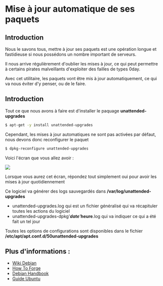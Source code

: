 # Mise à jour automatique de ses paquets

## Introduction

Nous le savons tous, mettre à jour ses paquets est une opération longue
et fastidieuse si nous possédons un nombre important de serveurs.

Il nous arrive régulièrement d'oublier les mises à jour, ce qui peut
permettre à certains pirates malveillants d'exploiter des failles de
types 0day.

Avec cet utilitaire, les paquets vont être mis à jour automatiquement,
ce qui va nous éviter d'y penser, ou de le faire.

## Introduction

Tout ce que nous avons à faire est d'installer le paquage
**unattended-upgrades**

```bash
$ apt-get -y install unattended-upgrades
```

Cependant, les mises à jour automatiques ne sont pas activées par
défaut, nous devons donc reconfigurer le paquet

```bash
$ dpkg-reconfigure unattended-upgrades
```

Voici l'écran que vous allez avoir :

![](/unattended-reconfigure.jpg)

Lorsque vous aurez cet écran, répondez tout simplement oui pour avoir
les mises à jour quotidiennement

Ce logiciel va générer des logs sauvegardés dans
**/var/log/unattended-upgrades**

  * unattended-upgrades.log qui est un fichier généralisé qui va
    récapituler toutes les actions du logiciel
  * unattended-upgrades-dpkg'_**date**'_**heure**.log qui va indiquer ce
    qui a été fait un tel jour

Toutes les options de configurations sont disponibles dans le fichier
**/etc/apt/apt.conf.d/50unattended-upgrades**

## Plus d'informations :

  * [Wiki Debian](https://wiki.debian.org/UnattendedUpgrades)
  * [How To
    Forge](https://www.howtoforge.com/how-to-configure-automatic-updates-on-debian-squeeze)
  * [Debian
    Handbook](https://debian-handbook.info/browse/fr-FR/stable/sect.regular-upgrades.html)
  * [Guide
    Ubuntu](https://guide.ubuntu-fr.org/server/automatic-updates.html)
